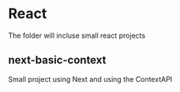 # React
The folder will incluse small react projects

## next-basic-context
Small project using Next and using the ContextAPI
